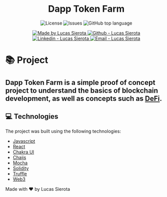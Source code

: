 <h1 align="center">Dapp Token Farm</h1>

<p align="center">
  <a href="LICENSE" style="text-decoration: none">
    <img alt="License" src="https://img.shields.io/github/license/kseikyo/token_farm?color=34CB79" />
  </a>
  <a href="https://github.com/kseikyo/token_farm/issues" style="text-decoration: none">
    <img alt="Issues" src="https://img.shields.io/github/issues/kseikyo/token_farm?color=34CB79" />
  </a>
  <a href="#" style="text-decoration: none">
    <img alt="GitHub top language" src="https://img.shields.io/github/languages/top/kseikyo/token_farm?color=34CB79" />
  </a>
</p>

<p align="center">
  <a href="https://github.com/kseikyo" target="_blank">
    <img alt="Made by Lucas Sierota" src="https://img.shields.io/badge/made%20by-Lucas_Sierota-informational?color=34CB79">
  </a>
  <a href="https://github.com/kseikyo" target="_blank" >
    <img alt="Github - Lucas Sierota" src="https://img.shields.io/badge/Github--%23F8952D?style=social&logo=github">
  </a>
  <a href="https://www.linkedin.com/in/lucassierota/" target="_blank" >
    <img alt="Linkedin - Lucas Sierota" src="https://img.shields.io/badge/Linkedin--%23F8952D?style=social&logo=linkedin">
  </a>
  <a href="mailto:lucassilva@mailfence.com" target="_blank" >
    <img alt="Email - Lucas Sierota" src="https://img.shields.io/badge/Email--%23F8952D?style=social&logo=gmail">
  </a>
</p>


# :books: Project

## Dapp Token Farm is a simple proof of concept project to understand the basics of blockchain development, as well as concepts such as [DeFi](https://en.wikipedia.org/wiki/Decentralized_finance).



## 💻 Technologies

The project was built using the following technologies:

- [Javascript](https://www.javascript.com)
- [React](https://github.com/facebook/react)
- [Chakra UI](https://chakra-ui.com/)
- [Chaijs](https://www.chaijs.com)
- [Mocha](https://mochajs.org)
- [Solidity](https://docs.soliditylang.org/en/latest/)
- [Truffle](https://www.trufflesuite.com/truffle)
- [Web3](https://web3js.readthedocs.io/en/v1.3.0/)


Made with ❤️ by Lucas Sierota